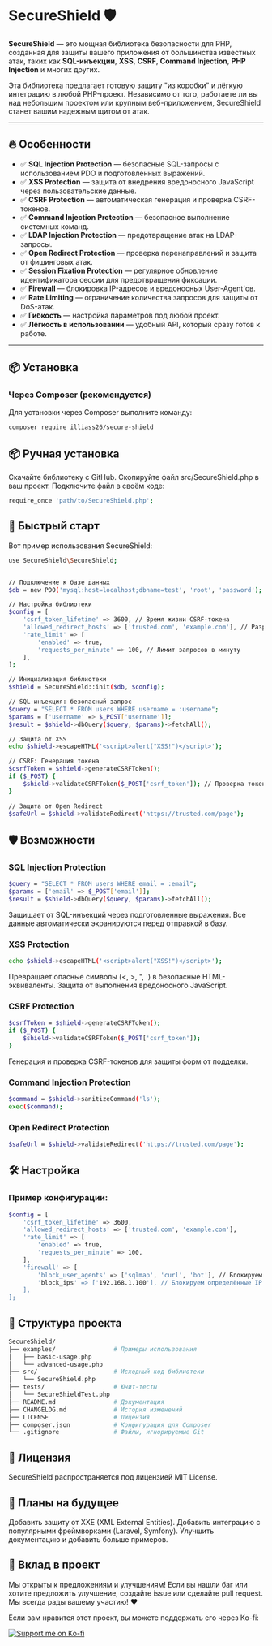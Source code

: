 # SecureShield 🛡️

**SecureShield** — это мощная библиотека безопасности для PHP, созданная для защиты вашего приложения от большинства известных атак, таких как **SQL-инъекции**, **XSS**, **CSRF**, **Command Injection**, **PHP Injection** и многих других.

Эта библиотека предлагает готовую защиту "из коробки" и лёгкую интеграцию в любой PHP-проект. Независимо от того, работаете ли вы над небольшим проектом или крупным веб-приложением, SecureShield станет вашим надежным щитом от атак.

---

## 🔥 **Особенности**

- ✅ **SQL Injection Protection** — безопасные SQL-запросы с использованием PDO и подготовленных выражений.
- ✅ **XSS Protection** — защита от внедрения вредоносного JavaScript через пользовательские данные.
- ✅ **CSRF Protection** — автоматическая генерация и проверка CSRF-токенов.
- ✅ **Command Injection Protection** — безопасное выполнение системных команд.
- ✅ **LDAP Injection Protection** — предотвращение атак на LDAP-запросы.
- ✅ **Open Redirect Protection** — проверка перенаправлений и защита от фишинговых атак.
- ✅ **Session Fixation Protection** — регулярное обновление идентификатора сессии для предотвращения фиксации.
- ✅ **Firewall** — блокировка IP-адресов и вредоносных User-Agent'ов.
- ✅ **Rate Limiting** — ограничение количества запросов для защиты от DoS-атак.
- ✅ **Гибкость** — настройка параметров под любой проект.
- ✅ **Лёгкость в использовании** — удобный API, который сразу готов к работе.

---

## 📦 **Установка**

### Через Composer (рекомендуется)
Для установки через Composer выполните команду:

```bash
composer require illiass26/secure-shield
```


## 📦 **Ручная установка**

Скачайте библиотеку с GitHub.
Скопируйте файл src/SecureShield.php в ваш проект.
Подключите файл в своём коде:

```bash
require_once 'path/to/SecureShield.php';
```

## 🚀 **Быстрый старт**

Вот пример использования SecureShield:

```bash
use SecureShield\SecureShield;


// Подключение к базе данных
$db = new PDO('mysql:host=localhost;dbname=test', 'root', 'password');

// Настройка библиотеки
$config = [
    'csrf_token_lifetime' => 3600, // Время жизни CSRF-токена
    'allowed_redirect_hosts' => ['trusted.com', 'example.com'], // Разрешённые домены для редиректов
    'rate_limit' => [
        'enabled' => true,
        'requests_per_minute' => 100, // Лимит запросов в минуту
    ],
];

// Инициализация библиотеки
$shield = SecureShield::init($db, $config);

// SQL-инъекция: безопасный запрос
$query = "SELECT * FROM users WHERE username = :username";
$params = ['username' => $_POST['username']];
$result = $shield->dbQuery($query, $params)->fetchAll();

// Защита от XSS
echo $shield->escapeHTML('<script>alert("XSS!")</script>');

// CSRF: Генерация токена
$csrfToken = $shield->generateCSRFToken();
if ($_POST) {
    $shield->validateCSRFToken($_POST['csrf_token']); // Проверка токена
}

// Защита от Open Redirect
$safeUrl = $shield->validateRedirect('https://trusted.com/page');
```

## 🛡️ **Возможности**

### SQL Injection Protection

```bash
$query = "SELECT * FROM users WHERE email = :email";
$params = ['email' => $_POST['email']];
$result = $shield->dbQuery($query, $params)->fetchAll();
```

Защищает от SQL-инъекций через подготовленные выражения.
Все данные автоматически экранируются перед отправкой в базу.

### XSS Protection

```bash
echo $shield->escapeHTML('<script>alert("XSS!")</script>');
```

Превращает опасные символы (<, >, ", ') в безопасные HTML-эквиваленты.
Защита от выполнения вредоносного JavaScript.

### CSRF Protection

```bash
$csrfToken = $shield->generateCSRFToken();
if ($_POST) {
    $shield->validateCSRFToken($_POST['csrf_token']);
}
```

Генерация и проверка CSRF-токенов для защиты форм от подделки.

### Command Injection Protection

```bash
$command = $shield->sanitizeCommand('ls');
exec($command);
```

### Open Redirect Protection

```bash
$safeUrl = $shield->validateRedirect('https://trusted.com/page');
```

## 🛠️ **Настройка**

### Пример конфигурации:

```bash
$config = [
    'csrf_token_lifetime' => 3600,
    'allowed_redirect_hosts' => ['trusted.com', 'example.com'],
    'rate_limit' => [
        'enabled' => true,
        'requests_per_minute' => 100,
    ],
    'firewall' => [
        'block_user_agents' => ['sqlmap', 'curl', 'bot'], // Блокируем подозрительные User-Agent'ы
        'block_ips' => ['192.168.1.100'], // Блокируем определённые IP
    ],
];
```

## 📂 **Структура проекта**

```bash
SecureShield/
├── examples/                # Примеры использования
│   ├── basic-usage.php
│   └── advanced-usage.php
├── src/                     # Исходный код библиотеки
│   └── SecureShield.php
├── tests/                   # Юнит-тесты
│   └── SecureShieldTest.php
├── README.md                # Документация
├── CHANGELOG.md             # История изменений
├── LICENSE                  # Лицензия
├── composer.json            # Конфигурация для Composer
└── .gitignore               # Файлы, игнорируемые Git
```

## 📜 Лицензия

SecureShield распространяется под лицензией MIT License.

## 🚀 Планы на будущее

Добавить защиту от XXE (XML External Entities).
Добавить интеграцию с популярными фреймворками (Laravel, Symfony).
Улучшить документацию и добавить больше примеров.

## 🤝 **Вклад в проект**

Мы открыты к предложениям и улучшениям! Если вы нашли баг или хотите предложить улучшение, создайте issue или сделайте pull request. Мы всегда рады вашему участию! ❤️

Если вам нравится этот проект, вы можете поддержать его через Ko-fi:

[![Support me on Ko-fi](https://ko-fi.com/img/githubbutton_sm.svg)](https://ko-fi.com/iliasmorsel)

 
